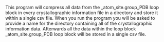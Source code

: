 This program will compress all data from the _atom_site.group_PDB loop block
in every crystallographic information file in a directory and store it within
a single csv file.
When you run the program you will be asked to provide a name for the directory
containing all of the crystallographic information data.
Afterwards all the data within the loop block _atom_site.group_PDB loop block
will be stored in a single csv file.
